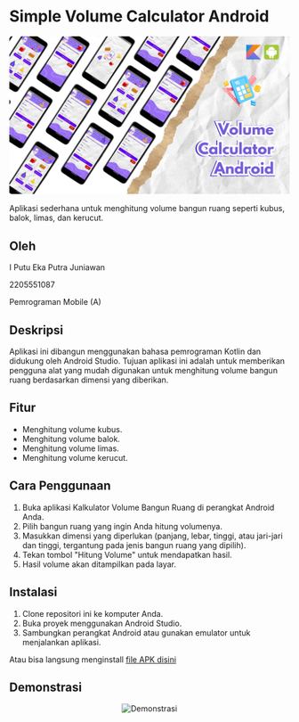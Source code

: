 # Simple Volume Calculator Android

![Volume Calculator Android](img/header.png)

Aplikasi sederhana untuk menghitung volume bangun ruang seperti kubus, balok, limas, dan kerucut.

## Oleh

I Putu Eka Putra Juniawan

2205551087

<bold>Pemrograman Mobile (A)</bold>

## Deskripsi

Aplikasi ini dibangun menggunakan bahasa pemrograman Kotlin dan didukung oleh Android Studio. Tujuan aplikasi ini adalah untuk memberikan pengguna alat yang mudah digunakan untuk menghitung volume bangun ruang berdasarkan dimensi yang diberikan.

## Fitur

- Menghitung volume kubus.
- Menghitung volume balok.
- Menghitung volume limas.
- Menghitung volume kerucut.

## Cara Penggunaan

1. Buka aplikasi Kalkulator Volume Bangun Ruang di perangkat Android Anda.
2. Pilih bangun ruang yang ingin Anda hitung volumenya.
3. Masukkan dimensi yang diperlukan (panjang, lebar, tinggi, atau jari-jari dan tinggi, tergantung pada jenis bangun ruang yang dipilih).
4. Tekan tombol "Hitung Volume" untuk mendapatkan hasil.
5. Hasil volume akan ditampilkan pada layar.

## Instalasi

1. Clone repositori ini ke komputer Anda.
2. Buka proyek menggunakan Android Studio.
3. Sambungkan perangkat Android atau gunakan emulator untuk menjalankan aplikasi.

Atau bisa langsung menginstall [file APK disini](https://drive.google.com/drive/folders/1vNfj3ZFjjTZxf1nExEwnh3qJFQ0l8JCv?usp=sharing)

## Demonstrasi

<div align= "center">

<img src="img/demonstrasi.gif" alt="Demonstrasi" width="200px">

</div>
